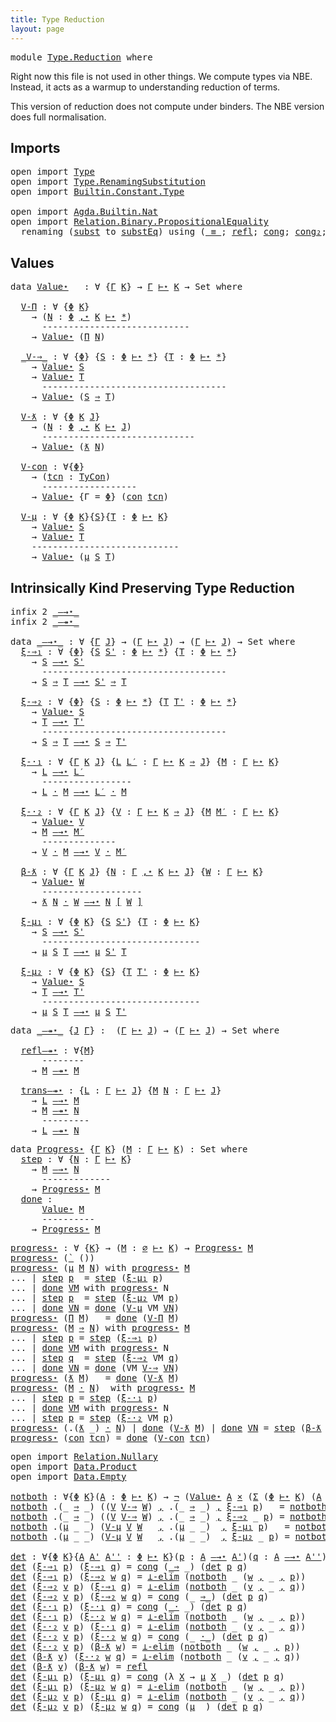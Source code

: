 ```yaml
---
title: Type Reduction
layout: page
---
```


<pre class="Agda"><a id="49" class="Keyword">module</a> <a id="56" href="Type.Reduction.html" class="Module">Type.Reduction</a> <a id="71" class="Keyword">where</a>
</pre>
Right now this file is not used in other things. We compute types via
NBE. Instead, it acts as a warmup to understanding reduction of terms.

This version of reduction does not compute under binders. The NBE
version does full normalisation.

## Imports

<pre class="Agda"><a id="340" class="Keyword">open</a> <a id="345" class="Keyword">import</a> <a id="352" href="Type.html" class="Module">Type</a>
<a id="357" class="Keyword">open</a> <a id="362" class="Keyword">import</a> <a id="369" href="Type.RenamingSubstitution.html" class="Module">Type.RenamingSubstitution</a>
<a id="395" class="Keyword">open</a> <a id="400" class="Keyword">import</a> <a id="407" href="Builtin.Constant.Type.html" class="Module">Builtin.Constant.Type</a>

<a id="430" class="Keyword">open</a> <a id="435" class="Keyword">import</a> <a id="442" href="Agda.Builtin.Nat.html" class="Module">Agda.Builtin.Nat</a>
<a id="459" class="Keyword">open</a> <a id="464" class="Keyword">import</a> <a id="471" href="Relation.Binary.PropositionalEquality.html" class="Module">Relation.Binary.PropositionalEquality</a>
  <a id="511" class="Keyword">renaming</a> <a id="520" class="Symbol">(</a><a id="521" href="Relation.Binary.PropositionalEquality.Core.html#1076" class="Function">subst</a> <a id="527" class="Symbol">to</a> <a id="PropositionalEquality.Core.subst"></a><a id="530" href="Type.Reduction.html#530" class="Function">substEq</a><a id="537" class="Symbol">)</a> <a id="539" class="Keyword">using</a> <a id="545" class="Symbol">(</a><a id="546" href="Agda.Builtin.Equality.html#151" class="Datatype Operator">_≡_</a><a id="549" class="Symbol">;</a> <a id="551" href="Agda.Builtin.Equality.html#208" class="InductiveConstructor">refl</a><a id="555" class="Symbol">;</a> <a id="557" href="Relation.Binary.PropositionalEquality.Core.html#1131" class="Function">cong</a><a id="561" class="Symbol">;</a> <a id="563" href="Relation.Binary.PropositionalEquality.html#1524" class="Function">cong₂</a><a id="568" class="Symbol">;</a> <a id="570" href="Relation.Binary.PropositionalEquality.Core.html#1025" class="Function">trans</a><a id="575" class="Symbol">;</a> <a id="577" href="Relation.Binary.PropositionalEquality.Core.html#980" class="Function">sym</a><a id="580" class="Symbol">)</a>
</pre>
## Values

<pre class="Agda"><a id="602" class="Keyword">data</a> <a id="Value⋆"></a><a id="607" href="Type.Reduction.html#607" class="Datatype">Value⋆</a>   <a id="616" class="Symbol">:</a> <a id="618" class="Symbol">∀</a> <a id="620" class="Symbol">{</a><a id="621" href="Type.Reduction.html#621" class="Bound">Γ</a> <a id="623" href="Type.Reduction.html#623" class="Bound">K</a><a id="624" class="Symbol">}</a> <a id="626" class="Symbol">→</a> <a id="628" href="Type.Reduction.html#621" class="Bound">Γ</a> <a id="630" href="Type.html#2004" class="Datatype Operator">⊢⋆</a> <a id="633" href="Type.Reduction.html#623" class="Bound">K</a> <a id="635" class="Symbol">→</a> <a id="637" class="PrimitiveType">Set</a> <a id="641" class="Keyword">where</a>

  <a id="Value⋆.V-Π"></a><a id="650" href="Type.Reduction.html#650" class="InductiveConstructor">V-Π</a> <a id="654" class="Symbol">:</a> <a id="656" class="Symbol">∀</a> <a id="658" class="Symbol">{</a><a id="659" href="Type.Reduction.html#659" class="Bound">Φ</a> <a id="661" href="Type.Reduction.html#661" class="Bound">K</a><a id="662" class="Symbol">}</a>
    <a id="668" class="Symbol">→</a> <a id="670" class="Symbol">(</a><a id="671" href="Type.Reduction.html#671" class="Bound">N</a> <a id="673" class="Symbol">:</a> <a id="675" href="Type.Reduction.html#659" class="Bound">Φ</a> <a id="677" href="Type.html#981" class="InductiveConstructor Operator">,⋆</a> <a id="680" href="Type.Reduction.html#661" class="Bound">K</a> <a id="682" href="Type.html#2004" class="Datatype Operator">⊢⋆</a> <a id="685" href="Type.html#591" class="InductiveConstructor">*</a><a id="686" class="Symbol">)</a>
      <a id="694" class="Comment">----------------------------</a>
    <a id="727" class="Symbol">→</a> <a id="729" href="Type.Reduction.html#607" class="Datatype">Value⋆</a> <a id="736" class="Symbol">(</a><a id="737" href="Type.html#2080" class="InductiveConstructor">Π</a> <a id="739" href="Type.Reduction.html#671" class="Bound">N</a><a id="740" class="Symbol">)</a>

  <a id="Value⋆._V-⇒_"></a><a id="745" href="Type.Reduction.html#745" class="InductiveConstructor Operator">_V-⇒_</a> <a id="751" class="Symbol">:</a> <a id="753" class="Symbol">∀</a> <a id="755" class="Symbol">{</a><a id="756" href="Type.Reduction.html#756" class="Bound">Φ</a><a id="757" class="Symbol">}</a> <a id="759" class="Symbol">{</a><a id="760" href="Type.Reduction.html#760" class="Bound">S</a> <a id="762" class="Symbol">:</a> <a id="764" href="Type.Reduction.html#756" class="Bound">Φ</a> <a id="766" href="Type.html#2004" class="Datatype Operator">⊢⋆</a> <a id="769" href="Type.html#591" class="InductiveConstructor">*</a><a id="770" class="Symbol">}</a> <a id="772" class="Symbol">{</a><a id="773" href="Type.Reduction.html#773" class="Bound">T</a> <a id="775" class="Symbol">:</a> <a id="777" href="Type.Reduction.html#756" class="Bound">Φ</a> <a id="779" href="Type.html#2004" class="Datatype Operator">⊢⋆</a> <a id="782" href="Type.html#591" class="InductiveConstructor">*</a><a id="783" class="Symbol">}</a>
    <a id="789" class="Symbol">→</a> <a id="791" href="Type.Reduction.html#607" class="Datatype">Value⋆</a> <a id="798" href="Type.Reduction.html#760" class="Bound">S</a>
    <a id="804" class="Symbol">→</a> <a id="806" href="Type.Reduction.html#607" class="Datatype">Value⋆</a> <a id="813" href="Type.Reduction.html#773" class="Bound">T</a>
      <a id="821" class="Comment">-----------------------------------</a>
    <a id="861" class="Symbol">→</a> <a id="863" href="Type.Reduction.html#607" class="Datatype">Value⋆</a> <a id="870" class="Symbol">(</a><a id="871" href="Type.Reduction.html#760" class="Bound">S</a> <a id="873" href="Type.html#2130" class="InductiveConstructor Operator">⇒</a> <a id="875" href="Type.Reduction.html#773" class="Bound">T</a><a id="876" class="Symbol">)</a>

  <a id="Value⋆.V-ƛ"></a><a id="881" href="Type.Reduction.html#881" class="InductiveConstructor">V-ƛ</a> <a id="885" class="Symbol">:</a> <a id="887" class="Symbol">∀</a> <a id="889" class="Symbol">{</a><a id="890" href="Type.Reduction.html#890" class="Bound">Φ</a> <a id="892" href="Type.Reduction.html#892" class="Bound">K</a> <a id="894" href="Type.Reduction.html#894" class="Bound">J</a><a id="895" class="Symbol">}</a>
    <a id="901" class="Symbol">→</a> <a id="903" class="Symbol">(</a><a id="904" href="Type.Reduction.html#904" class="Bound">N</a> <a id="906" class="Symbol">:</a> <a id="908" href="Type.Reduction.html#890" class="Bound">Φ</a> <a id="910" href="Type.html#981" class="InductiveConstructor Operator">,⋆</a> <a id="913" href="Type.Reduction.html#892" class="Bound">K</a> <a id="915" href="Type.html#2004" class="Datatype Operator">⊢⋆</a> <a id="918" href="Type.Reduction.html#894" class="Bound">J</a><a id="919" class="Symbol">)</a>
      <a id="927" class="Comment">-----------------------------</a>
    <a id="961" class="Symbol">→</a> <a id="963" href="Type.Reduction.html#607" class="Datatype">Value⋆</a> <a id="970" class="Symbol">(</a><a id="971" href="Type.html#2191" class="InductiveConstructor">ƛ</a> <a id="973" href="Type.Reduction.html#904" class="Bound">N</a><a id="974" class="Symbol">)</a>

  <a id="Value⋆.V-con"></a><a id="979" href="Type.Reduction.html#979" class="InductiveConstructor">V-con</a> <a id="985" class="Symbol">:</a> <a id="987" class="Symbol">∀{</a><a id="989" href="Type.Reduction.html#989" class="Bound">Φ</a><a id="990" class="Symbol">}</a>
    <a id="996" class="Symbol">→</a> <a id="998" class="Symbol">(</a><a id="999" href="Type.Reduction.html#999" class="Bound">tcn</a> <a id="1003" class="Symbol">:</a> <a id="1005" href="Builtin.Constant.Type.html#2898" class="Datatype">TyCon</a><a id="1010" class="Symbol">)</a>
      <a id="1018" class="Comment">------------------</a>
    <a id="1041" class="Symbol">→</a> <a id="1043" href="Type.Reduction.html#607" class="Datatype">Value⋆</a> <a id="1050" class="Symbol">{</a><a id="1051" class="Argument">Γ</a> <a id="1053" class="Symbol">=</a> <a id="1055" href="Type.Reduction.html#989" class="Bound">Φ</a><a id="1056" class="Symbol">}</a> <a id="1058" class="Symbol">(</a><a id="1059" href="Type.html#2393" class="InductiveConstructor">con</a> <a id="1063" href="Type.Reduction.html#999" class="Bound">tcn</a><a id="1066" class="Symbol">)</a>

  <a id="Value⋆.V-μ"></a><a id="1071" href="Type.Reduction.html#1071" class="InductiveConstructor">V-μ</a> <a id="1075" class="Symbol">:</a> <a id="1077" class="Symbol">∀</a> <a id="1079" class="Symbol">{</a><a id="1080" href="Type.Reduction.html#1080" class="Bound">Φ</a> <a id="1082" href="Type.Reduction.html#1082" class="Bound">K</a><a id="1083" class="Symbol">}{</a><a id="1085" href="Type.Reduction.html#1085" class="Bound">S</a><a id="1086" class="Symbol">}{</a><a id="1088" href="Type.Reduction.html#1088" class="Bound">T</a> <a id="1090" class="Symbol">:</a> <a id="1092" href="Type.Reduction.html#1080" class="Bound">Φ</a> <a id="1094" href="Type.html#2004" class="Datatype Operator">⊢⋆</a> <a id="1097" href="Type.Reduction.html#1082" class="Bound">K</a><a id="1098" class="Symbol">}</a>
    <a id="1104" class="Symbol">→</a> <a id="1106" href="Type.Reduction.html#607" class="Datatype">Value⋆</a> <a id="1113" href="Type.Reduction.html#1085" class="Bound">S</a>
    <a id="1119" class="Symbol">→</a> <a id="1121" href="Type.Reduction.html#607" class="Datatype">Value⋆</a> <a id="1128" href="Type.Reduction.html#1088" class="Bound">T</a>
    <a id="1134" class="Comment">----------------------------</a>
    <a id="1167" class="Symbol">→</a> <a id="1169" href="Type.Reduction.html#607" class="Datatype">Value⋆</a> <a id="1176" class="Symbol">(</a><a id="1177" href="Type.html#2311" class="InductiveConstructor">μ</a> <a id="1179" href="Type.Reduction.html#1085" class="Bound">S</a> <a id="1181" href="Type.Reduction.html#1088" class="Bound">T</a><a id="1182" class="Symbol">)</a>
</pre>
## Intrinsically Kind Preserving Type Reduction

<pre class="Agda"><a id="1242" class="Keyword">infix</a> <a id="1248" class="Number">2</a> <a id="1250" href="Type.Reduction.html#1276" class="Datatype Operator">_—→⋆_</a>
<a id="1256" class="Keyword">infix</a> <a id="1262" class="Number">2</a> <a id="1264" href="Type.Reduction.html#2204" class="Datatype Operator">_—↠⋆_</a>

<a id="1271" class="Keyword">data</a> <a id="_—→⋆_"></a><a id="1276" href="Type.Reduction.html#1276" class="Datatype Operator">_—→⋆_</a> <a id="1282" class="Symbol">:</a> <a id="1284" class="Symbol">∀</a> <a id="1286" class="Symbol">{</a><a id="1287" href="Type.Reduction.html#1287" class="Bound">Γ</a> <a id="1289" href="Type.Reduction.html#1289" class="Bound">J</a><a id="1290" class="Symbol">}</a> <a id="1292" class="Symbol">→</a> <a id="1294" class="Symbol">(</a><a id="1295" href="Type.Reduction.html#1287" class="Bound">Γ</a> <a id="1297" href="Type.html#2004" class="Datatype Operator">⊢⋆</a> <a id="1300" href="Type.Reduction.html#1289" class="Bound">J</a><a id="1301" class="Symbol">)</a> <a id="1303" class="Symbol">→</a> <a id="1305" class="Symbol">(</a><a id="1306" href="Type.Reduction.html#1287" class="Bound">Γ</a> <a id="1308" href="Type.html#2004" class="Datatype Operator">⊢⋆</a> <a id="1311" href="Type.Reduction.html#1289" class="Bound">J</a><a id="1312" class="Symbol">)</a> <a id="1314" class="Symbol">→</a> <a id="1316" class="PrimitiveType">Set</a> <a id="1320" class="Keyword">where</a>
  <a id="_—→⋆_.ξ-⇒₁"></a><a id="1328" href="Type.Reduction.html#1328" class="InductiveConstructor">ξ-⇒₁</a> <a id="1333" class="Symbol">:</a> <a id="1335" class="Symbol">∀</a> <a id="1337" class="Symbol">{</a><a id="1338" href="Type.Reduction.html#1338" class="Bound">Φ</a><a id="1339" class="Symbol">}</a> <a id="1341" class="Symbol">{</a><a id="1342" href="Type.Reduction.html#1342" class="Bound">S</a> <a id="1344" href="Type.Reduction.html#1344" class="Bound">S&#39;</a> <a id="1347" class="Symbol">:</a> <a id="1349" href="Type.Reduction.html#1338" class="Bound">Φ</a> <a id="1351" href="Type.html#2004" class="Datatype Operator">⊢⋆</a> <a id="1354" href="Type.html#591" class="InductiveConstructor">*</a><a id="1355" class="Symbol">}</a> <a id="1357" class="Symbol">{</a><a id="1358" href="Type.Reduction.html#1358" class="Bound">T</a> <a id="1360" class="Symbol">:</a> <a id="1362" href="Type.Reduction.html#1338" class="Bound">Φ</a> <a id="1364" href="Type.html#2004" class="Datatype Operator">⊢⋆</a> <a id="1367" href="Type.html#591" class="InductiveConstructor">*</a><a id="1368" class="Symbol">}</a>
    <a id="1374" class="Symbol">→</a> <a id="1376" href="Type.Reduction.html#1342" class="Bound">S</a> <a id="1378" href="Type.Reduction.html#1276" class="Datatype Operator">—→⋆</a> <a id="1382" href="Type.Reduction.html#1344" class="Bound">S&#39;</a>
      <a id="1391" class="Comment">-----------------------------------</a>
    <a id="1431" class="Symbol">→</a> <a id="1433" href="Type.Reduction.html#1342" class="Bound">S</a> <a id="1435" href="Type.html#2130" class="InductiveConstructor Operator">⇒</a> <a id="1437" href="Type.Reduction.html#1358" class="Bound">T</a> <a id="1439" href="Type.Reduction.html#1276" class="Datatype Operator">—→⋆</a> <a id="1443" href="Type.Reduction.html#1344" class="Bound">S&#39;</a> <a id="1446" href="Type.html#2130" class="InductiveConstructor Operator">⇒</a> <a id="1448" href="Type.Reduction.html#1358" class="Bound">T</a>

  <a id="_—→⋆_.ξ-⇒₂"></a><a id="1453" href="Type.Reduction.html#1453" class="InductiveConstructor">ξ-⇒₂</a> <a id="1458" class="Symbol">:</a> <a id="1460" class="Symbol">∀</a> <a id="1462" class="Symbol">{</a><a id="1463" href="Type.Reduction.html#1463" class="Bound">Φ</a><a id="1464" class="Symbol">}</a> <a id="1466" class="Symbol">{</a><a id="1467" href="Type.Reduction.html#1467" class="Bound">S</a> <a id="1469" class="Symbol">:</a> <a id="1471" href="Type.Reduction.html#1463" class="Bound">Φ</a> <a id="1473" href="Type.html#2004" class="Datatype Operator">⊢⋆</a> <a id="1476" href="Type.html#591" class="InductiveConstructor">*</a><a id="1477" class="Symbol">}</a> <a id="1479" class="Symbol">{</a><a id="1480" href="Type.Reduction.html#1480" class="Bound">T</a> <a id="1482" href="Type.Reduction.html#1482" class="Bound">T&#39;</a> <a id="1485" class="Symbol">:</a> <a id="1487" href="Type.Reduction.html#1463" class="Bound">Φ</a> <a id="1489" href="Type.html#2004" class="Datatype Operator">⊢⋆</a> <a id="1492" href="Type.html#591" class="InductiveConstructor">*</a><a id="1493" class="Symbol">}</a>
    <a id="1499" class="Symbol">→</a> <a id="1501" href="Type.Reduction.html#607" class="Datatype">Value⋆</a> <a id="1508" href="Type.Reduction.html#1467" class="Bound">S</a>
    <a id="1514" class="Symbol">→</a> <a id="1516" href="Type.Reduction.html#1480" class="Bound">T</a> <a id="1518" href="Type.Reduction.html#1276" class="Datatype Operator">—→⋆</a> <a id="1522" href="Type.Reduction.html#1482" class="Bound">T&#39;</a>
      <a id="1531" class="Comment">-----------------------------------</a>
    <a id="1571" class="Symbol">→</a> <a id="1573" href="Type.Reduction.html#1467" class="Bound">S</a> <a id="1575" href="Type.html#2130" class="InductiveConstructor Operator">⇒</a> <a id="1577" href="Type.Reduction.html#1480" class="Bound">T</a> <a id="1579" href="Type.Reduction.html#1276" class="Datatype Operator">—→⋆</a> <a id="1583" href="Type.Reduction.html#1467" class="Bound">S</a> <a id="1585" href="Type.html#2130" class="InductiveConstructor Operator">⇒</a> <a id="1587" href="Type.Reduction.html#1482" class="Bound">T&#39;</a>

  <a id="_—→⋆_.ξ-·₁"></a><a id="1593" href="Type.Reduction.html#1593" class="InductiveConstructor">ξ-·₁</a> <a id="1598" class="Symbol">:</a> <a id="1600" class="Symbol">∀</a> <a id="1602" class="Symbol">{</a><a id="1603" href="Type.Reduction.html#1603" class="Bound">Γ</a> <a id="1605" href="Type.Reduction.html#1605" class="Bound">K</a> <a id="1607" href="Type.Reduction.html#1607" class="Bound">J</a><a id="1608" class="Symbol">}</a> <a id="1610" class="Symbol">{</a><a id="1611" href="Type.Reduction.html#1611" class="Bound">L</a> <a id="1613" href="Type.Reduction.html#1613" class="Bound">L′</a> <a id="1616" class="Symbol">:</a> <a id="1618" href="Type.Reduction.html#1603" class="Bound">Γ</a> <a id="1620" href="Type.html#2004" class="Datatype Operator">⊢⋆</a> <a id="1623" href="Type.Reduction.html#1605" class="Bound">K</a> <a id="1625" href="Type.html#626" class="InductiveConstructor Operator">⇒</a> <a id="1627" href="Type.Reduction.html#1607" class="Bound">J</a><a id="1628" class="Symbol">}</a> <a id="1630" class="Symbol">{</a><a id="1631" href="Type.Reduction.html#1631" class="Bound">M</a> <a id="1633" class="Symbol">:</a> <a id="1635" href="Type.Reduction.html#1603" class="Bound">Γ</a> <a id="1637" href="Type.html#2004" class="Datatype Operator">⊢⋆</a> <a id="1640" href="Type.Reduction.html#1605" class="Bound">K</a><a id="1641" class="Symbol">}</a>
    <a id="1647" class="Symbol">→</a> <a id="1649" href="Type.Reduction.html#1611" class="Bound">L</a> <a id="1651" href="Type.Reduction.html#1276" class="Datatype Operator">—→⋆</a> <a id="1655" href="Type.Reduction.html#1613" class="Bound">L′</a>
      <a id="1664" class="Comment">-----------------</a>
    <a id="1686" class="Symbol">→</a> <a id="1688" href="Type.Reduction.html#1611" class="Bound">L</a> <a id="1690" href="Type.html#2246" class="InductiveConstructor Operator">·</a> <a id="1692" href="Type.Reduction.html#1631" class="Bound">M</a> <a id="1694" href="Type.Reduction.html#1276" class="Datatype Operator">—→⋆</a> <a id="1698" href="Type.Reduction.html#1613" class="Bound">L′</a> <a id="1701" href="Type.html#2246" class="InductiveConstructor Operator">·</a> <a id="1703" href="Type.Reduction.html#1631" class="Bound">M</a>

  <a id="_—→⋆_.ξ-·₂"></a><a id="1708" href="Type.Reduction.html#1708" class="InductiveConstructor">ξ-·₂</a> <a id="1713" class="Symbol">:</a> <a id="1715" class="Symbol">∀</a> <a id="1717" class="Symbol">{</a><a id="1718" href="Type.Reduction.html#1718" class="Bound">Γ</a> <a id="1720" href="Type.Reduction.html#1720" class="Bound">K</a> <a id="1722" href="Type.Reduction.html#1722" class="Bound">J</a><a id="1723" class="Symbol">}</a> <a id="1725" class="Symbol">{</a><a id="1726" href="Type.Reduction.html#1726" class="Bound">V</a> <a id="1728" class="Symbol">:</a> <a id="1730" href="Type.Reduction.html#1718" class="Bound">Γ</a> <a id="1732" href="Type.html#2004" class="Datatype Operator">⊢⋆</a> <a id="1735" href="Type.Reduction.html#1720" class="Bound">K</a> <a id="1737" href="Type.html#626" class="InductiveConstructor Operator">⇒</a> <a id="1739" href="Type.Reduction.html#1722" class="Bound">J</a><a id="1740" class="Symbol">}</a> <a id="1742" class="Symbol">{</a><a id="1743" href="Type.Reduction.html#1743" class="Bound">M</a> <a id="1745" href="Type.Reduction.html#1745" class="Bound">M′</a> <a id="1748" class="Symbol">:</a> <a id="1750" href="Type.Reduction.html#1718" class="Bound">Γ</a> <a id="1752" href="Type.html#2004" class="Datatype Operator">⊢⋆</a> <a id="1755" href="Type.Reduction.html#1720" class="Bound">K</a><a id="1756" class="Symbol">}</a>
    <a id="1762" class="Symbol">→</a> <a id="1764" href="Type.Reduction.html#607" class="Datatype">Value⋆</a> <a id="1771" href="Type.Reduction.html#1726" class="Bound">V</a>
    <a id="1777" class="Symbol">→</a> <a id="1779" href="Type.Reduction.html#1743" class="Bound">M</a> <a id="1781" href="Type.Reduction.html#1276" class="Datatype Operator">—→⋆</a> <a id="1785" href="Type.Reduction.html#1745" class="Bound">M′</a>
      <a id="1794" class="Comment">--------------</a>
    <a id="1813" class="Symbol">→</a> <a id="1815" href="Type.Reduction.html#1726" class="Bound">V</a> <a id="1817" href="Type.html#2246" class="InductiveConstructor Operator">·</a> <a id="1819" href="Type.Reduction.html#1743" class="Bound">M</a> <a id="1821" href="Type.Reduction.html#1276" class="Datatype Operator">—→⋆</a> <a id="1825" href="Type.Reduction.html#1726" class="Bound">V</a> <a id="1827" href="Type.html#2246" class="InductiveConstructor Operator">·</a> <a id="1829" href="Type.Reduction.html#1745" class="Bound">M′</a>

  <a id="_—→⋆_.β-ƛ"></a><a id="1835" href="Type.Reduction.html#1835" class="InductiveConstructor">β-ƛ</a> <a id="1839" class="Symbol">:</a> <a id="1841" class="Symbol">∀</a> <a id="1843" class="Symbol">{</a><a id="1844" href="Type.Reduction.html#1844" class="Bound">Γ</a> <a id="1846" href="Type.Reduction.html#1846" class="Bound">K</a> <a id="1848" href="Type.Reduction.html#1848" class="Bound">J</a><a id="1849" class="Symbol">}</a> <a id="1851" class="Symbol">{</a><a id="1852" href="Type.Reduction.html#1852" class="Bound">N</a> <a id="1854" class="Symbol">:</a> <a id="1856" href="Type.Reduction.html#1844" class="Bound">Γ</a> <a id="1858" href="Type.html#981" class="InductiveConstructor Operator">,⋆</a> <a id="1861" href="Type.Reduction.html#1846" class="Bound">K</a> <a id="1863" href="Type.html#2004" class="Datatype Operator">⊢⋆</a> <a id="1866" href="Type.Reduction.html#1848" class="Bound">J</a><a id="1867" class="Symbol">}</a> <a id="1869" class="Symbol">{</a><a id="1870" href="Type.Reduction.html#1870" class="Bound">W</a> <a id="1872" class="Symbol">:</a> <a id="1874" href="Type.Reduction.html#1844" class="Bound">Γ</a> <a id="1876" href="Type.html#2004" class="Datatype Operator">⊢⋆</a> <a id="1879" href="Type.Reduction.html#1846" class="Bound">K</a><a id="1880" class="Symbol">}</a>
    <a id="1886" class="Symbol">→</a> <a id="1888" href="Type.Reduction.html#607" class="Datatype">Value⋆</a> <a id="1895" href="Type.Reduction.html#1870" class="Bound">W</a>
      <a id="1903" class="Comment">-------------------</a>
    <a id="1927" class="Symbol">→</a> <a id="1929" href="Type.html#2191" class="InductiveConstructor">ƛ</a> <a id="1931" href="Type.Reduction.html#1852" class="Bound">N</a> <a id="1933" href="Type.html#2246" class="InductiveConstructor Operator">·</a> <a id="1935" href="Type.Reduction.html#1870" class="Bound">W</a> <a id="1937" href="Type.Reduction.html#1276" class="Datatype Operator">—→⋆</a> <a id="1941" href="Type.Reduction.html#1852" class="Bound">N</a> <a id="1943" href="Type.RenamingSubstitution.html#4915" class="Function Operator">[</a> <a id="1945" href="Type.Reduction.html#1870" class="Bound">W</a> <a id="1947" href="Type.RenamingSubstitution.html#4915" class="Function Operator">]</a>

  <a id="_—→⋆_.ξ-μ₁"></a><a id="1952" href="Type.Reduction.html#1952" class="InductiveConstructor">ξ-μ₁</a> <a id="1957" class="Symbol">:</a> <a id="1959" class="Symbol">∀</a> <a id="1961" class="Symbol">{</a><a id="1962" href="Type.Reduction.html#1962" class="Bound">Φ</a> <a id="1964" href="Type.Reduction.html#1964" class="Bound">K</a><a id="1965" class="Symbol">}</a> <a id="1967" class="Symbol">{</a><a id="1968" href="Type.Reduction.html#1968" class="Bound">S</a> <a id="1970" href="Type.Reduction.html#1970" class="Bound">S&#39;</a><a id="1972" class="Symbol">}</a> <a id="1974" class="Symbol">{</a><a id="1975" href="Type.Reduction.html#1975" class="Bound">T</a> <a id="1977" class="Symbol">:</a> <a id="1979" href="Type.Reduction.html#1962" class="Bound">Φ</a> <a id="1981" href="Type.html#2004" class="Datatype Operator">⊢⋆</a> <a id="1984" href="Type.Reduction.html#1964" class="Bound">K</a><a id="1985" class="Symbol">}</a>
    <a id="1991" class="Symbol">→</a> <a id="1993" href="Type.Reduction.html#1968" class="Bound">S</a> <a id="1995" href="Type.Reduction.html#1276" class="Datatype Operator">—→⋆</a> <a id="1999" href="Type.Reduction.html#1970" class="Bound">S&#39;</a>
      <a id="2008" class="Comment">------------------------------</a>
    <a id="2043" class="Symbol">→</a> <a id="2045" href="Type.html#2311" class="InductiveConstructor">μ</a> <a id="2047" href="Type.Reduction.html#1968" class="Bound">S</a> <a id="2049" href="Type.Reduction.html#1975" class="Bound">T</a> <a id="2051" href="Type.Reduction.html#1276" class="Datatype Operator">—→⋆</a> <a id="2055" href="Type.html#2311" class="InductiveConstructor">μ</a> <a id="2057" href="Type.Reduction.html#1970" class="Bound">S&#39;</a> <a id="2060" href="Type.Reduction.html#1975" class="Bound">T</a>

  <a id="_—→⋆_.ξ-μ₂"></a><a id="2065" href="Type.Reduction.html#2065" class="InductiveConstructor">ξ-μ₂</a> <a id="2070" class="Symbol">:</a> <a id="2072" class="Symbol">∀</a> <a id="2074" class="Symbol">{</a><a id="2075" href="Type.Reduction.html#2075" class="Bound">Φ</a> <a id="2077" href="Type.Reduction.html#2077" class="Bound">K</a><a id="2078" class="Symbol">}</a> <a id="2080" class="Symbol">{</a><a id="2081" href="Type.Reduction.html#2081" class="Bound">S</a><a id="2082" class="Symbol">}</a> <a id="2084" class="Symbol">{</a><a id="2085" href="Type.Reduction.html#2085" class="Bound">T</a> <a id="2087" href="Type.Reduction.html#2087" class="Bound">T&#39;</a> <a id="2090" class="Symbol">:</a> <a id="2092" href="Type.Reduction.html#2075" class="Bound">Φ</a> <a id="2094" href="Type.html#2004" class="Datatype Operator">⊢⋆</a> <a id="2097" href="Type.Reduction.html#2077" class="Bound">K</a><a id="2098" class="Symbol">}</a>
    <a id="2104" class="Symbol">→</a> <a id="2106" href="Type.Reduction.html#607" class="Datatype">Value⋆</a> <a id="2113" href="Type.Reduction.html#2081" class="Bound">S</a>
    <a id="2119" class="Symbol">→</a> <a id="2121" href="Type.Reduction.html#2085" class="Bound">T</a> <a id="2123" href="Type.Reduction.html#1276" class="Datatype Operator">—→⋆</a> <a id="2127" href="Type.Reduction.html#2087" class="Bound">T&#39;</a>
      <a id="2136" class="Comment">------------------------------</a>
    <a id="2171" class="Symbol">→</a> <a id="2173" href="Type.html#2311" class="InductiveConstructor">μ</a> <a id="2175" href="Type.Reduction.html#2081" class="Bound">S</a> <a id="2177" href="Type.Reduction.html#2085" class="Bound">T</a> <a id="2179" href="Type.Reduction.html#1276" class="Datatype Operator">—→⋆</a> <a id="2183" href="Type.html#2311" class="InductiveConstructor">μ</a> <a id="2185" href="Type.Reduction.html#2081" class="Bound">S</a> <a id="2187" href="Type.Reduction.html#2087" class="Bound">T&#39;</a>
</pre>
<pre class="Agda"><a id="2199" class="Keyword">data</a> <a id="_—↠⋆_"></a><a id="2204" href="Type.Reduction.html#2204" class="Datatype Operator">_—↠⋆_</a> <a id="2210" class="Symbol">{</a><a id="2211" href="Type.Reduction.html#2211" class="Bound">J</a> <a id="2213" href="Type.Reduction.html#2213" class="Bound">Γ</a><a id="2214" class="Symbol">}</a> <a id="2216" class="Symbol">:</a>  <a id="2219" class="Symbol">(</a><a id="2220" href="Type.Reduction.html#2213" class="Bound">Γ</a> <a id="2222" href="Type.html#2004" class="Datatype Operator">⊢⋆</a> <a id="2225" href="Type.Reduction.html#2211" class="Bound">J</a><a id="2226" class="Symbol">)</a> <a id="2228" class="Symbol">→</a> <a id="2230" class="Symbol">(</a><a id="2231" href="Type.Reduction.html#2213" class="Bound">Γ</a> <a id="2233" href="Type.html#2004" class="Datatype Operator">⊢⋆</a> <a id="2236" href="Type.Reduction.html#2211" class="Bound">J</a><a id="2237" class="Symbol">)</a> <a id="2239" class="Symbol">→</a> <a id="2241" class="PrimitiveType">Set</a> <a id="2245" class="Keyword">where</a>

  <a id="_—↠⋆_.refl—↠⋆"></a><a id="2254" href="Type.Reduction.html#2254" class="InductiveConstructor">refl—↠⋆</a> <a id="2262" class="Symbol">:</a> <a id="2264" class="Symbol">∀{</a><a id="2266" href="Type.Reduction.html#2266" class="Bound">M</a><a id="2267" class="Symbol">}</a>
      <a id="2275" class="Comment">--------</a>
    <a id="2288" class="Symbol">→</a> <a id="2290" href="Type.Reduction.html#2266" class="Bound">M</a> <a id="2292" href="Type.Reduction.html#2204" class="Datatype Operator">—↠⋆</a> <a id="2296" href="Type.Reduction.html#2266" class="Bound">M</a>

  <a id="_—↠⋆_.trans—↠⋆"></a><a id="2301" href="Type.Reduction.html#2301" class="InductiveConstructor">trans—↠⋆</a> <a id="2310" class="Symbol">:</a> <a id="2312" class="Symbol">{</a><a id="2313" href="Type.Reduction.html#2313" class="Bound">L</a> <a id="2315" class="Symbol">:</a> <a id="2317" href="Type.Reduction.html#2213" class="Bound">Γ</a> <a id="2319" href="Type.html#2004" class="Datatype Operator">⊢⋆</a> <a id="2322" href="Type.Reduction.html#2211" class="Bound">J</a><a id="2323" class="Symbol">}</a> <a id="2325" class="Symbol">{</a><a id="2326" href="Type.Reduction.html#2326" class="Bound">M</a> <a id="2328" href="Type.Reduction.html#2328" class="Bound">N</a> <a id="2330" class="Symbol">:</a> <a id="2332" href="Type.Reduction.html#2213" class="Bound">Γ</a> <a id="2334" href="Type.html#2004" class="Datatype Operator">⊢⋆</a> <a id="2337" href="Type.Reduction.html#2211" class="Bound">J</a><a id="2338" class="Symbol">}</a>
    <a id="2344" class="Symbol">→</a> <a id="2346" href="Type.Reduction.html#2313" class="Bound">L</a> <a id="2348" href="Type.Reduction.html#1276" class="Datatype Operator">—→⋆</a> <a id="2352" href="Type.Reduction.html#2326" class="Bound">M</a>
    <a id="2358" class="Symbol">→</a> <a id="2360" href="Type.Reduction.html#2326" class="Bound">M</a> <a id="2362" href="Type.Reduction.html#2204" class="Datatype Operator">—↠⋆</a> <a id="2366" href="Type.Reduction.html#2328" class="Bound">N</a>
      <a id="2374" class="Comment">---------</a>
    <a id="2388" class="Symbol">→</a> <a id="2390" href="Type.Reduction.html#2313" class="Bound">L</a> <a id="2392" href="Type.Reduction.html#2204" class="Datatype Operator">—↠⋆</a> <a id="2396" href="Type.Reduction.html#2328" class="Bound">N</a>
</pre>
<pre class="Agda"><a id="2407" class="Keyword">data</a> <a id="Progress⋆"></a><a id="2412" href="Type.Reduction.html#2412" class="Datatype">Progress⋆</a> <a id="2422" class="Symbol">{</a><a id="2423" href="Type.Reduction.html#2423" class="Bound">Γ</a> <a id="2425" href="Type.Reduction.html#2425" class="Bound">K</a><a id="2426" class="Symbol">}</a> <a id="2428" class="Symbol">(</a><a id="2429" href="Type.Reduction.html#2429" class="Bound">M</a> <a id="2431" class="Symbol">:</a> <a id="2433" href="Type.Reduction.html#2423" class="Bound">Γ</a> <a id="2435" href="Type.html#2004" class="Datatype Operator">⊢⋆</a> <a id="2438" href="Type.Reduction.html#2425" class="Bound">K</a><a id="2439" class="Symbol">)</a> <a id="2441" class="Symbol">:</a> <a id="2443" class="PrimitiveType">Set</a> <a id="2447" class="Keyword">where</a>
  <a id="Progress⋆.step"></a><a id="2455" href="Type.Reduction.html#2455" class="InductiveConstructor">step</a> <a id="2460" class="Symbol">:</a> <a id="2462" class="Symbol">∀</a> <a id="2464" class="Symbol">{</a><a id="2465" href="Type.Reduction.html#2465" class="Bound">N</a> <a id="2467" class="Symbol">:</a> <a id="2469" href="Type.Reduction.html#2423" class="Bound">Γ</a> <a id="2471" href="Type.html#2004" class="Datatype Operator">⊢⋆</a> <a id="2474" href="Type.Reduction.html#2425" class="Bound">K</a><a id="2475" class="Symbol">}</a>
    <a id="2481" class="Symbol">→</a> <a id="2483" href="Type.Reduction.html#2429" class="Bound">M</a> <a id="2485" href="Type.Reduction.html#1276" class="Datatype Operator">—→⋆</a> <a id="2489" href="Type.Reduction.html#2465" class="Bound">N</a>
      <a id="2497" class="Comment">-------------</a>
    <a id="2515" class="Symbol">→</a> <a id="2517" href="Type.Reduction.html#2412" class="Datatype">Progress⋆</a> <a id="2527" href="Type.Reduction.html#2429" class="Bound">M</a>
  <a id="Progress⋆.done"></a><a id="2531" href="Type.Reduction.html#2531" class="InductiveConstructor">done</a> <a id="2536" class="Symbol">:</a>
      <a id="2544" href="Type.Reduction.html#607" class="Datatype">Value⋆</a> <a id="2551" href="Type.Reduction.html#2429" class="Bound">M</a>
      <a id="2559" class="Comment">----------</a>
    <a id="2574" class="Symbol">→</a> <a id="2576" href="Type.Reduction.html#2412" class="Datatype">Progress⋆</a> <a id="2586" href="Type.Reduction.html#2429" class="Bound">M</a>
</pre>
<pre class="Agda"><a id="progress⋆"></a><a id="2597" href="Type.Reduction.html#2597" class="Function">progress⋆</a> <a id="2607" class="Symbol">:</a> <a id="2609" class="Symbol">∀</a> <a id="2611" class="Symbol">{</a><a id="2612" href="Type.Reduction.html#2612" class="Bound">K</a><a id="2613" class="Symbol">}</a> <a id="2615" class="Symbol">→</a> <a id="2617" class="Symbol">(</a><a id="2618" href="Type.Reduction.html#2618" class="Bound">M</a> <a id="2620" class="Symbol">:</a> <a id="2622" href="Type.html#970" class="InductiveConstructor">∅</a> <a id="2624" href="Type.html#2004" class="Datatype Operator">⊢⋆</a> <a id="2627" href="Type.Reduction.html#2612" class="Bound">K</a><a id="2628" class="Symbol">)</a> <a id="2630" class="Symbol">→</a> <a id="2632" href="Type.Reduction.html#2412" class="Datatype">Progress⋆</a> <a id="2642" href="Type.Reduction.html#2618" class="Bound">M</a>
<a id="2644" href="Type.Reduction.html#2597" class="Function">progress⋆</a> <a id="2654" class="Symbol">(</a><a id="2655" href="Type.html#2038" class="InductiveConstructor">`</a> <a id="2657" class="Symbol">())</a>
<a id="2661" href="Type.Reduction.html#2597" class="Function">progress⋆</a> <a id="2671" class="Symbol">(</a><a id="2672" href="Type.html#2311" class="InductiveConstructor">μ</a> <a id="2674" href="Type.Reduction.html#2674" class="Bound">M</a> <a id="2676" href="Type.Reduction.html#2676" class="Bound">N</a><a id="2677" class="Symbol">)</a> <a id="2679" class="Keyword">with</a> <a id="2684" href="Type.Reduction.html#2597" class="Function">progress⋆</a> <a id="2694" href="Type.Reduction.html#2674" class="Bound">M</a>
<a id="2696" class="Symbol">...</a> <a id="2700" class="Symbol">|</a> <a id="2702" href="Type.Reduction.html#2455" class="InductiveConstructor">step</a> <a id="2707" href="Type.Reduction.html#2707" class="Bound">p</a>  <a id="2710" class="Symbol">=</a> <a id="2712" href="Type.Reduction.html#2455" class="InductiveConstructor">step</a> <a id="2717" class="Symbol">(</a><a id="2718" href="Type.Reduction.html#1952" class="InductiveConstructor">ξ-μ₁</a> <a id="2723" href="Type.Reduction.html#2707" class="Bound">p</a><a id="2724" class="Symbol">)</a>
<a id="2726" class="Symbol">...</a> <a id="2730" class="Symbol">|</a> <a id="2732" href="Type.Reduction.html#2531" class="InductiveConstructor">done</a> <a id="2737" href="Type.Reduction.html#2737" class="Bound">VM</a> <a id="2740" class="Keyword">with</a> <a id="2745" href="Type.Reduction.html#2597" class="Function">progress⋆</a> <a id="2755" class="Bound">N</a>
<a id="2757" class="Symbol">...</a> <a id="2761" class="Symbol">|</a> <a id="2763" href="Type.Reduction.html#2455" class="InductiveConstructor">step</a> <a id="2768" href="Type.Reduction.html#2768" class="Bound">p</a>  <a id="2771" class="Symbol">=</a> <a id="2773" href="Type.Reduction.html#2455" class="InductiveConstructor">step</a> <a id="2778" class="Symbol">(</a><a id="2779" href="Type.Reduction.html#2065" class="InductiveConstructor">ξ-μ₂</a> <a id="2784" class="Bound">VM</a> <a id="2787" href="Type.Reduction.html#2768" class="Bound">p</a><a id="2788" class="Symbol">)</a>
<a id="2790" class="Symbol">...</a> <a id="2794" class="Symbol">|</a> <a id="2796" href="Type.Reduction.html#2531" class="InductiveConstructor">done</a> <a id="2801" href="Type.Reduction.html#2801" class="Bound">VN</a> <a id="2804" class="Symbol">=</a> <a id="2806" href="Type.Reduction.html#2531" class="InductiveConstructor">done</a> <a id="2811" class="Symbol">(</a><a id="2812" href="Type.Reduction.html#1071" class="InductiveConstructor">V-μ</a> <a id="2816" class="Bound">VM</a> <a id="2819" href="Type.Reduction.html#2801" class="Bound">VN</a><a id="2821" class="Symbol">)</a>
<a id="2823" href="Type.Reduction.html#2597" class="Function">progress⋆</a> <a id="2833" class="Symbol">(</a><a id="2834" href="Type.html#2080" class="InductiveConstructor">Π</a> <a id="2836" href="Type.Reduction.html#2836" class="Bound">M</a><a id="2837" class="Symbol">)</a>   <a id="2841" class="Symbol">=</a> <a id="2843" href="Type.Reduction.html#2531" class="InductiveConstructor">done</a> <a id="2848" class="Symbol">(</a><a id="2849" href="Type.Reduction.html#650" class="InductiveConstructor">V-Π</a> <a id="2853" href="Type.Reduction.html#2836" class="Bound">M</a><a id="2854" class="Symbol">)</a>
<a id="2856" href="Type.Reduction.html#2597" class="Function">progress⋆</a> <a id="2866" class="Symbol">(</a><a id="2867" href="Type.Reduction.html#2867" class="Bound">M</a> <a id="2869" href="Type.html#2130" class="InductiveConstructor Operator">⇒</a> <a id="2871" href="Type.Reduction.html#2871" class="Bound">N</a><a id="2872" class="Symbol">)</a> <a id="2874" class="Keyword">with</a> <a id="2879" href="Type.Reduction.html#2597" class="Function">progress⋆</a> <a id="2889" href="Type.Reduction.html#2867" class="Bound">M</a>
<a id="2891" class="Symbol">...</a> <a id="2895" class="Symbol">|</a> <a id="2897" href="Type.Reduction.html#2455" class="InductiveConstructor">step</a> <a id="2902" href="Type.Reduction.html#2902" class="Bound">p</a> <a id="2904" class="Symbol">=</a> <a id="2906" href="Type.Reduction.html#2455" class="InductiveConstructor">step</a> <a id="2911" class="Symbol">(</a><a id="2912" href="Type.Reduction.html#1328" class="InductiveConstructor">ξ-⇒₁</a> <a id="2917" href="Type.Reduction.html#2902" class="Bound">p</a><a id="2918" class="Symbol">)</a>
<a id="2920" class="Symbol">...</a> <a id="2924" class="Symbol">|</a> <a id="2926" href="Type.Reduction.html#2531" class="InductiveConstructor">done</a> <a id="2931" href="Type.Reduction.html#2931" class="Bound">VM</a> <a id="2934" class="Keyword">with</a> <a id="2939" href="Type.Reduction.html#2597" class="Function">progress⋆</a> <a id="2949" class="Bound">N</a>
<a id="2951" class="Symbol">...</a> <a id="2955" class="Symbol">|</a> <a id="2957" href="Type.Reduction.html#2455" class="InductiveConstructor">step</a> <a id="2962" href="Type.Reduction.html#2962" class="Bound">q</a>  <a id="2965" class="Symbol">=</a> <a id="2967" href="Type.Reduction.html#2455" class="InductiveConstructor">step</a> <a id="2972" class="Symbol">(</a><a id="2973" href="Type.Reduction.html#1453" class="InductiveConstructor">ξ-⇒₂</a> <a id="2978" class="Bound">VM</a> <a id="2981" href="Type.Reduction.html#2962" class="Bound">q</a><a id="2982" class="Symbol">)</a>
<a id="2984" class="Symbol">...</a> <a id="2988" class="Symbol">|</a> <a id="2990" href="Type.Reduction.html#2531" class="InductiveConstructor">done</a> <a id="2995" href="Type.Reduction.html#2995" class="Bound">VN</a> <a id="2998" class="Symbol">=</a> <a id="3000" href="Type.Reduction.html#2531" class="InductiveConstructor">done</a> <a id="3005" class="Symbol">(</a><a id="3006" class="Bound">VM</a> <a id="3009" href="Type.Reduction.html#745" class="InductiveConstructor Operator">V-⇒</a> <a id="3013" href="Type.Reduction.html#2995" class="Bound">VN</a><a id="3015" class="Symbol">)</a>
<a id="3017" href="Type.Reduction.html#2597" class="Function">progress⋆</a> <a id="3027" class="Symbol">(</a><a id="3028" href="Type.html#2191" class="InductiveConstructor">ƛ</a> <a id="3030" href="Type.Reduction.html#3030" class="Bound">M</a><a id="3031" class="Symbol">)</a>   <a id="3035" class="Symbol">=</a> <a id="3037" href="Type.Reduction.html#2531" class="InductiveConstructor">done</a> <a id="3042" class="Symbol">(</a><a id="3043" href="Type.Reduction.html#881" class="InductiveConstructor">V-ƛ</a> <a id="3047" href="Type.Reduction.html#3030" class="Bound">M</a><a id="3048" class="Symbol">)</a>
<a id="3050" href="Type.Reduction.html#2597" class="Function">progress⋆</a> <a id="3060" class="Symbol">(</a><a id="3061" href="Type.Reduction.html#3061" class="Bound">M</a> <a id="3063" href="Type.html#2246" class="InductiveConstructor Operator">·</a> <a id="3065" href="Type.Reduction.html#3065" class="Bound">N</a><a id="3066" class="Symbol">)</a>  <a id="3069" class="Keyword">with</a> <a id="3074" href="Type.Reduction.html#2597" class="Function">progress⋆</a> <a id="3084" href="Type.Reduction.html#3061" class="Bound">M</a>
<a id="3086" class="Symbol">...</a> <a id="3090" class="Symbol">|</a> <a id="3092" href="Type.Reduction.html#2455" class="InductiveConstructor">step</a> <a id="3097" href="Type.Reduction.html#3097" class="Bound">p</a> <a id="3099" class="Symbol">=</a> <a id="3101" href="Type.Reduction.html#2455" class="InductiveConstructor">step</a> <a id="3106" class="Symbol">(</a><a id="3107" href="Type.Reduction.html#1593" class="InductiveConstructor">ξ-·₁</a> <a id="3112" href="Type.Reduction.html#3097" class="Bound">p</a><a id="3113" class="Symbol">)</a>
<a id="3115" class="Symbol">...</a> <a id="3119" class="Symbol">|</a> <a id="3121" href="Type.Reduction.html#2531" class="InductiveConstructor">done</a> <a id="3126" href="Type.Reduction.html#3126" class="Bound">VM</a> <a id="3129" class="Keyword">with</a> <a id="3134" href="Type.Reduction.html#2597" class="Function">progress⋆</a> <a id="3144" class="Bound">N</a>
<a id="3146" class="Symbol">...</a> <a id="3150" class="Symbol">|</a> <a id="3152" href="Type.Reduction.html#2455" class="InductiveConstructor">step</a> <a id="3157" href="Type.Reduction.html#3157" class="Bound">p</a> <a id="3159" class="Symbol">=</a> <a id="3161" href="Type.Reduction.html#2455" class="InductiveConstructor">step</a> <a id="3166" class="Symbol">(</a><a id="3167" href="Type.Reduction.html#1708" class="InductiveConstructor">ξ-·₂</a> <a id="3172" class="Bound">VM</a> <a id="3175" href="Type.Reduction.html#3157" class="Bound">p</a><a id="3176" class="Symbol">)</a>
<a id="3178" href="Type.Reduction.html#2597" class="Function">progress⋆</a> <a id="3188" class="Symbol">(</a><a id="3189" class="DottedPattern Symbol">.(</a><a id="3191" href="Type.html#2191" class="DottedPattern InductiveConstructor">ƛ</a> <a id="3193" class="DottedPattern Symbol">_)</a> <a id="3196" href="Type.html#2246" class="InductiveConstructor Operator">·</a> <a id="3198" href="Type.Reduction.html#3198" class="Bound">N</a><a id="3199" class="Symbol">)</a> <a id="3201" class="Symbol">|</a> <a id="3203" href="Type.Reduction.html#2531" class="InductiveConstructor">done</a> <a id="3208" class="Symbol">(</a><a id="3209" href="Type.Reduction.html#881" class="InductiveConstructor">V-ƛ</a> <a id="3213" href="Type.Reduction.html#3213" class="Bound">M</a><a id="3214" class="Symbol">)</a> <a id="3216" class="Symbol">|</a> <a id="3218" href="Type.Reduction.html#2531" class="InductiveConstructor">done</a> <a id="3223" href="Type.Reduction.html#3223" class="Bound">VN</a> <a id="3226" class="Symbol">=</a> <a id="3228" href="Type.Reduction.html#2455" class="InductiveConstructor">step</a> <a id="3233" class="Symbol">(</a><a id="3234" href="Type.Reduction.html#1835" class="InductiveConstructor">β-ƛ</a> <a id="3238" href="Type.Reduction.html#3223" class="Bound">VN</a><a id="3240" class="Symbol">)</a>
<a id="3242" href="Type.Reduction.html#2597" class="Function">progress⋆</a> <a id="3252" class="Symbol">(</a><a id="3253" href="Type.html#2393" class="InductiveConstructor">con</a> <a id="3257" href="Type.Reduction.html#3257" class="Bound">tcn</a><a id="3260" class="Symbol">)</a> <a id="3262" class="Symbol">=</a> <a id="3264" href="Type.Reduction.html#2531" class="InductiveConstructor">done</a> <a id="3269" class="Symbol">(</a><a id="3270" href="Type.Reduction.html#979" class="InductiveConstructor">V-con</a> <a id="3276" href="Type.Reduction.html#3257" class="Bound">tcn</a><a id="3279" class="Symbol">)</a>
</pre>
<pre class="Agda"><a id="3290" class="Keyword">open</a> <a id="3295" class="Keyword">import</a> <a id="3302" href="Relation.Nullary.html" class="Module">Relation.Nullary</a>
<a id="3319" class="Keyword">open</a> <a id="3324" class="Keyword">import</a> <a id="3331" href="Data.Product.html" class="Module">Data.Product</a>
<a id="3344" class="Keyword">open</a> <a id="3349" class="Keyword">import</a> <a id="3356" href="Data.Empty.html" class="Module">Data.Empty</a>

<a id="notboth"></a><a id="3368" href="Type.Reduction.html#3368" class="Function">notboth</a> <a id="3376" class="Symbol">:</a> <a id="3378" class="Symbol">∀{</a><a id="3380" href="Type.Reduction.html#3380" class="Bound">Φ</a> <a id="3382" href="Type.Reduction.html#3382" class="Bound">K</a><a id="3383" class="Symbol">}(</a><a id="3385" href="Type.Reduction.html#3385" class="Bound">A</a> <a id="3387" class="Symbol">:</a> <a id="3389" href="Type.Reduction.html#3380" class="Bound">Φ</a> <a id="3391" href="Type.html#2004" class="Datatype Operator">⊢⋆</a> <a id="3394" href="Type.Reduction.html#3382" class="Bound">K</a><a id="3395" class="Symbol">)</a> <a id="3397" class="Symbol">→</a> <a id="3399" href="Relation.Nullary.html#653" class="Function Operator">¬</a> <a id="3401" class="Symbol">(</a><a id="3402" href="Type.Reduction.html#607" class="Datatype">Value⋆</a> <a id="3409" href="Type.Reduction.html#3385" class="Bound">A</a> <a id="3411" href="Data.Product.html#1167" class="Function Operator">×</a> <a id="3413" class="Symbol">(</a><a id="3414" href="Agda.Builtin.Sigma.html#166" class="Record">Σ</a> <a id="3416" class="Symbol">(</a><a id="3417" href="Type.Reduction.html#3380" class="Bound">Φ</a> <a id="3419" href="Type.html#2004" class="Datatype Operator">⊢⋆</a> <a id="3422" href="Type.Reduction.html#3382" class="Bound">K</a><a id="3423" class="Symbol">)</a> <a id="3425" class="Symbol">(</a><a id="3426" href="Type.Reduction.html#3385" class="Bound">A</a> <a id="3428" href="Type.Reduction.html#1276" class="Datatype Operator">—→⋆_</a><a id="3432" class="Symbol">)))</a>
<a id="3436" href="Type.Reduction.html#3368" class="Function">notboth</a> <a id="3444" class="DottedPattern Symbol">.(_</a> <a id="3448" href="Type.html#2130" class="DottedPattern InductiveConstructor Operator">⇒</a> <a id="3450" class="DottedPattern Symbol">_)</a> <a id="3453" class="Symbol">((</a><a id="3455" href="Type.Reduction.html#3455" class="Bound">V</a> <a id="3457" href="Type.Reduction.html#745" class="InductiveConstructor Operator">V-⇒</a> <a id="3461" href="Type.Reduction.html#3461" class="Bound">W</a><a id="3462" class="Symbol">)</a> <a id="3464" href="Agda.Builtin.Sigma.html#236" class="InductiveConstructor Operator">,</a> <a id="3466" class="DottedPattern Symbol">.(_</a> <a id="3470" href="Type.html#2130" class="DottedPattern InductiveConstructor Operator">⇒</a> <a id="3472" class="DottedPattern Symbol">_)</a> <a id="3475" href="Agda.Builtin.Sigma.html#236" class="InductiveConstructor Operator">,</a> <a id="3477" href="Type.Reduction.html#1328" class="InductiveConstructor">ξ-⇒₁</a> <a id="3482" href="Type.Reduction.html#3482" class="Bound">p</a><a id="3483" class="Symbol">)</a>   <a id="3487" class="Symbol">=</a> <a id="3489" href="Type.Reduction.html#3368" class="Function">notboth</a> <a id="3497" class="Symbol">_</a> <a id="3499" class="Symbol">(</a><a id="3500" href="Type.Reduction.html#3455" class="Bound">V</a> <a id="3502" href="Agda.Builtin.Sigma.html#236" class="InductiveConstructor Operator">,</a> <a id="3504" class="Symbol">_</a> <a id="3506" href="Agda.Builtin.Sigma.html#236" class="InductiveConstructor Operator">,</a> <a id="3508" href="Type.Reduction.html#3482" class="Bound">p</a><a id="3509" class="Symbol">)</a>
<a id="3511" href="Type.Reduction.html#3368" class="Function">notboth</a> <a id="3519" class="DottedPattern Symbol">.(_</a> <a id="3523" href="Type.html#2130" class="DottedPattern InductiveConstructor Operator">⇒</a> <a id="3525" class="DottedPattern Symbol">_)</a> <a id="3528" class="Symbol">((</a><a id="3530" href="Type.Reduction.html#3530" class="Bound">V</a> <a id="3532" href="Type.Reduction.html#745" class="InductiveConstructor Operator">V-⇒</a> <a id="3536" href="Type.Reduction.html#3536" class="Bound">W</a><a id="3537" class="Symbol">)</a> <a id="3539" href="Agda.Builtin.Sigma.html#236" class="InductiveConstructor Operator">,</a> <a id="3541" class="DottedPattern Symbol">.(_</a> <a id="3545" href="Type.html#2130" class="DottedPattern InductiveConstructor Operator">⇒</a> <a id="3547" class="DottedPattern Symbol">_)</a> <a id="3550" href="Agda.Builtin.Sigma.html#236" class="InductiveConstructor Operator">,</a> <a id="3552" href="Type.Reduction.html#1453" class="InductiveConstructor">ξ-⇒₂</a> <a id="3557" class="Symbol">_</a> <a id="3559" href="Type.Reduction.html#3559" class="Bound">p</a><a id="3560" class="Symbol">)</a> <a id="3562" class="Symbol">=</a> <a id="3564" href="Type.Reduction.html#3368" class="Function">notboth</a> <a id="3572" class="Symbol">_</a> <a id="3574" class="Symbol">(</a><a id="3575" href="Type.Reduction.html#3536" class="Bound">W</a> <a id="3577" href="Agda.Builtin.Sigma.html#236" class="InductiveConstructor Operator">,</a> <a id="3579" class="Symbol">_</a> <a id="3581" href="Agda.Builtin.Sigma.html#236" class="InductiveConstructor Operator">,</a> <a id="3583" href="Type.Reduction.html#3559" class="Bound">p</a><a id="3584" class="Symbol">)</a>
<a id="3586" href="Type.Reduction.html#3368" class="Function">notboth</a> <a id="3594" class="DottedPattern Symbol">.(</a><a id="3596" href="Type.html#2311" class="DottedPattern InductiveConstructor">μ</a> <a id="3598" class="DottedPattern Symbol">_</a> <a id="3600" class="DottedPattern Symbol">_)</a> <a id="3603" class="Symbol">(</a><a id="3604" href="Type.Reduction.html#1071" class="InductiveConstructor">V-μ</a> <a id="3608" href="Type.Reduction.html#3608" class="Bound">V</a> <a id="3610" href="Type.Reduction.html#3610" class="Bound">W</a>   <a id="3614" href="Agda.Builtin.Sigma.html#236" class="InductiveConstructor Operator">,</a> <a id="3616" class="DottedPattern Symbol">.(</a><a id="3618" href="Type.html#2311" class="DottedPattern InductiveConstructor">μ</a> <a id="3620" class="DottedPattern Symbol">_</a> <a id="3622" class="DottedPattern Symbol">_)</a>  <a id="3626" href="Agda.Builtin.Sigma.html#236" class="InductiveConstructor Operator">,</a> <a id="3628" href="Type.Reduction.html#1952" class="InductiveConstructor">ξ-μ₁</a> <a id="3633" href="Type.Reduction.html#3633" class="Bound">p</a><a id="3634" class="Symbol">)</a>   <a id="3638" class="Symbol">=</a> <a id="3640" href="Type.Reduction.html#3368" class="Function">notboth</a> <a id="3648" class="Symbol">_</a> <a id="3650" class="Symbol">(</a><a id="3651" href="Type.Reduction.html#3608" class="Bound">V</a> <a id="3653" href="Agda.Builtin.Sigma.html#236" class="InductiveConstructor Operator">,</a> <a id="3655" class="Symbol">_</a> <a id="3657" href="Agda.Builtin.Sigma.html#236" class="InductiveConstructor Operator">,</a> <a id="3659" href="Type.Reduction.html#3633" class="Bound">p</a><a id="3660" class="Symbol">)</a>
<a id="3662" href="Type.Reduction.html#3368" class="Function">notboth</a> <a id="3670" class="DottedPattern Symbol">.(</a><a id="3672" href="Type.html#2311" class="DottedPattern InductiveConstructor">μ</a> <a id="3674" class="DottedPattern Symbol">_</a> <a id="3676" class="DottedPattern Symbol">_)</a> <a id="3679" class="Symbol">(</a><a id="3680" href="Type.Reduction.html#1071" class="InductiveConstructor">V-μ</a> <a id="3684" href="Type.Reduction.html#3684" class="Bound">V</a> <a id="3686" href="Type.Reduction.html#3686" class="Bound">W</a>   <a id="3690" href="Agda.Builtin.Sigma.html#236" class="InductiveConstructor Operator">,</a> <a id="3692" class="DottedPattern Symbol">.(</a><a id="3694" href="Type.html#2311" class="DottedPattern InductiveConstructor">μ</a> <a id="3696" class="DottedPattern Symbol">_</a> <a id="3698" class="DottedPattern Symbol">_)</a>  <a id="3702" href="Agda.Builtin.Sigma.html#236" class="InductiveConstructor Operator">,</a> <a id="3704" href="Type.Reduction.html#2065" class="InductiveConstructor">ξ-μ₂</a> <a id="3709" class="Symbol">_</a> <a id="3711" href="Type.Reduction.html#3711" class="Bound">p</a><a id="3712" class="Symbol">)</a> <a id="3714" class="Symbol">=</a> <a id="3716" href="Type.Reduction.html#3368" class="Function">notboth</a> <a id="3724" class="Symbol">_</a> <a id="3726" class="Symbol">(</a><a id="3727" href="Type.Reduction.html#3686" class="Bound">W</a> <a id="3729" href="Agda.Builtin.Sigma.html#236" class="InductiveConstructor Operator">,</a> <a id="3731" class="Symbol">_</a> <a id="3733" href="Agda.Builtin.Sigma.html#236" class="InductiveConstructor Operator">,</a> <a id="3735" href="Type.Reduction.html#3711" class="Bound">p</a><a id="3736" class="Symbol">)</a>

<a id="det"></a><a id="3739" href="Type.Reduction.html#3739" class="Function">det</a> <a id="3743" class="Symbol">:</a> <a id="3745" class="Symbol">∀{</a><a id="3747" href="Type.Reduction.html#3747" class="Bound">Φ</a> <a id="3749" href="Type.Reduction.html#3749" class="Bound">K</a><a id="3750" class="Symbol">}{</a><a id="3752" href="Type.Reduction.html#3752" class="Bound">A</a> <a id="3754" href="Type.Reduction.html#3754" class="Bound">A&#39;</a> <a id="3757" href="Type.Reduction.html#3757" class="Bound">A&#39;&#39;</a> <a id="3761" class="Symbol">:</a> <a id="3763" href="Type.Reduction.html#3747" class="Bound">Φ</a> <a id="3765" href="Type.html#2004" class="Datatype Operator">⊢⋆</a> <a id="3768" href="Type.Reduction.html#3749" class="Bound">K</a><a id="3769" class="Symbol">}(</a><a id="3771" href="Type.Reduction.html#3771" class="Bound">p</a> <a id="3773" class="Symbol">:</a> <a id="3775" href="Type.Reduction.html#3752" class="Bound">A</a> <a id="3777" href="Type.Reduction.html#1276" class="Datatype Operator">—→⋆</a> <a id="3781" href="Type.Reduction.html#3754" class="Bound">A&#39;</a><a id="3783" class="Symbol">)(</a><a id="3785" href="Type.Reduction.html#3785" class="Bound">q</a> <a id="3787" class="Symbol">:</a> <a id="3789" href="Type.Reduction.html#3752" class="Bound">A</a> <a id="3791" href="Type.Reduction.html#1276" class="Datatype Operator">—→⋆</a> <a id="3795" href="Type.Reduction.html#3757" class="Bound">A&#39;&#39;</a><a id="3798" class="Symbol">)</a> <a id="3800" class="Symbol">→</a> <a id="3802" href="Type.Reduction.html#3754" class="Bound">A&#39;</a> <a id="3805" href="Agda.Builtin.Equality.html#151" class="Datatype Operator">≡</a> <a id="3807" href="Type.Reduction.html#3757" class="Bound">A&#39;&#39;</a>
<a id="3811" href="Type.Reduction.html#3739" class="Function">det</a> <a id="3815" class="Symbol">(</a><a id="3816" href="Type.Reduction.html#1328" class="InductiveConstructor">ξ-⇒₁</a> <a id="3821" href="Type.Reduction.html#3821" class="Bound">p</a><a id="3822" class="Symbol">)</a> <a id="3824" class="Symbol">(</a><a id="3825" href="Type.Reduction.html#1328" class="InductiveConstructor">ξ-⇒₁</a> <a id="3830" href="Type.Reduction.html#3830" class="Bound">q</a><a id="3831" class="Symbol">)</a> <a id="3833" class="Symbol">=</a> <a id="3835" href="Relation.Binary.PropositionalEquality.Core.html#1131" class="Function">cong</a> <a id="3840" class="Symbol">(</a><a id="3841" href="Type.html#2130" class="InductiveConstructor Operator">_⇒</a> <a id="3844" class="Symbol">_)</a> <a id="3847" class="Symbol">(</a><a id="3848" href="Type.Reduction.html#3739" class="Function">det</a> <a id="3852" href="Type.Reduction.html#3821" class="Bound">p</a> <a id="3854" href="Type.Reduction.html#3830" class="Bound">q</a><a id="3855" class="Symbol">)</a>
<a id="3857" href="Type.Reduction.html#3739" class="Function">det</a> <a id="3861" class="Symbol">(</a><a id="3862" href="Type.Reduction.html#1328" class="InductiveConstructor">ξ-⇒₁</a> <a id="3867" href="Type.Reduction.html#3867" class="Bound">p</a><a id="3868" class="Symbol">)</a> <a id="3870" class="Symbol">(</a><a id="3871" href="Type.Reduction.html#1453" class="InductiveConstructor">ξ-⇒₂</a> <a id="3876" href="Type.Reduction.html#3876" class="Bound">w</a> <a id="3878" href="Type.Reduction.html#3878" class="Bound">q</a><a id="3879" class="Symbol">)</a> <a id="3881" class="Symbol">=</a> <a id="3883" href="Data.Empty.html#628" class="Function">⊥-elim</a> <a id="3890" class="Symbol">(</a><a id="3891" href="Type.Reduction.html#3368" class="Function">notboth</a> <a id="3899" class="Symbol">_</a> <a id="3901" class="Symbol">(</a><a id="3902" href="Type.Reduction.html#3876" class="Bound">w</a> <a id="3904" href="Agda.Builtin.Sigma.html#236" class="InductiveConstructor Operator">,</a> <a id="3906" class="Symbol">_</a> <a id="3908" href="Agda.Builtin.Sigma.html#236" class="InductiveConstructor Operator">,</a> <a id="3910" href="Type.Reduction.html#3867" class="Bound">p</a><a id="3911" class="Symbol">))</a>
<a id="3914" href="Type.Reduction.html#3739" class="Function">det</a> <a id="3918" class="Symbol">(</a><a id="3919" href="Type.Reduction.html#1453" class="InductiveConstructor">ξ-⇒₂</a> <a id="3924" href="Type.Reduction.html#3924" class="Bound">v</a> <a id="3926" href="Type.Reduction.html#3926" class="Bound">p</a><a id="3927" class="Symbol">)</a> <a id="3929" class="Symbol">(</a><a id="3930" href="Type.Reduction.html#1328" class="InductiveConstructor">ξ-⇒₁</a> <a id="3935" href="Type.Reduction.html#3935" class="Bound">q</a><a id="3936" class="Symbol">)</a> <a id="3938" class="Symbol">=</a> <a id="3940" href="Data.Empty.html#628" class="Function">⊥-elim</a> <a id="3947" class="Symbol">(</a><a id="3948" href="Type.Reduction.html#3368" class="Function">notboth</a> <a id="3956" class="Symbol">_</a> <a id="3958" class="Symbol">(</a><a id="3959" href="Type.Reduction.html#3924" class="Bound">v</a> <a id="3961" href="Agda.Builtin.Sigma.html#236" class="InductiveConstructor Operator">,</a> <a id="3963" class="Symbol">_</a> <a id="3965" href="Agda.Builtin.Sigma.html#236" class="InductiveConstructor Operator">,</a> <a id="3967" href="Type.Reduction.html#3935" class="Bound">q</a><a id="3968" class="Symbol">))</a>
<a id="3971" href="Type.Reduction.html#3739" class="Function">det</a> <a id="3975" class="Symbol">(</a><a id="3976" href="Type.Reduction.html#1453" class="InductiveConstructor">ξ-⇒₂</a> <a id="3981" href="Type.Reduction.html#3981" class="Bound">v</a> <a id="3983" href="Type.Reduction.html#3983" class="Bound">p</a><a id="3984" class="Symbol">)</a> <a id="3986" class="Symbol">(</a><a id="3987" href="Type.Reduction.html#1453" class="InductiveConstructor">ξ-⇒₂</a> <a id="3992" href="Type.Reduction.html#3992" class="Bound">w</a> <a id="3994" href="Type.Reduction.html#3994" class="Bound">q</a><a id="3995" class="Symbol">)</a> <a id="3997" class="Symbol">=</a> <a id="3999" href="Relation.Binary.PropositionalEquality.Core.html#1131" class="Function">cong</a> <a id="4004" class="Symbol">(_</a> <a id="4007" href="Type.html#2130" class="InductiveConstructor Operator">⇒_</a><a id="4009" class="Symbol">)</a> <a id="4011" class="Symbol">(</a><a id="4012" href="Type.Reduction.html#3739" class="Function">det</a> <a id="4016" href="Type.Reduction.html#3983" class="Bound">p</a> <a id="4018" href="Type.Reduction.html#3994" class="Bound">q</a><a id="4019" class="Symbol">)</a>
<a id="4021" href="Type.Reduction.html#3739" class="Function">det</a> <a id="4025" class="Symbol">(</a><a id="4026" href="Type.Reduction.html#1593" class="InductiveConstructor">ξ-·₁</a> <a id="4031" href="Type.Reduction.html#4031" class="Bound">p</a><a id="4032" class="Symbol">)</a> <a id="4034" class="Symbol">(</a><a id="4035" href="Type.Reduction.html#1593" class="InductiveConstructor">ξ-·₁</a> <a id="4040" href="Type.Reduction.html#4040" class="Bound">q</a><a id="4041" class="Symbol">)</a> <a id="4043" class="Symbol">=</a> <a id="4045" href="Relation.Binary.PropositionalEquality.Core.html#1131" class="Function">cong</a> <a id="4050" class="Symbol">(</a><a id="4051" href="Type.html#2246" class="InductiveConstructor Operator">_·</a> <a id="4054" class="Symbol">_)</a> <a id="4057" class="Symbol">(</a><a id="4058" href="Type.Reduction.html#3739" class="Function">det</a> <a id="4062" href="Type.Reduction.html#4031" class="Bound">p</a> <a id="4064" href="Type.Reduction.html#4040" class="Bound">q</a><a id="4065" class="Symbol">)</a>
<a id="4067" href="Type.Reduction.html#3739" class="Function">det</a> <a id="4071" class="Symbol">(</a><a id="4072" href="Type.Reduction.html#1593" class="InductiveConstructor">ξ-·₁</a> <a id="4077" href="Type.Reduction.html#4077" class="Bound">p</a><a id="4078" class="Symbol">)</a> <a id="4080" class="Symbol">(</a><a id="4081" href="Type.Reduction.html#1708" class="InductiveConstructor">ξ-·₂</a> <a id="4086" href="Type.Reduction.html#4086" class="Bound">w</a> <a id="4088" href="Type.Reduction.html#4088" class="Bound">q</a><a id="4089" class="Symbol">)</a> <a id="4091" class="Symbol">=</a> <a id="4093" href="Data.Empty.html#628" class="Function">⊥-elim</a> <a id="4100" class="Symbol">(</a><a id="4101" href="Type.Reduction.html#3368" class="Function">notboth</a> <a id="4109" class="Symbol">_</a> <a id="4111" class="Symbol">(</a><a id="4112" href="Type.Reduction.html#4086" class="Bound">w</a> <a id="4114" href="Agda.Builtin.Sigma.html#236" class="InductiveConstructor Operator">,</a> <a id="4116" class="Symbol">_</a> <a id="4118" href="Agda.Builtin.Sigma.html#236" class="InductiveConstructor Operator">,</a> <a id="4120" href="Type.Reduction.html#4077" class="Bound">p</a><a id="4121" class="Symbol">))</a>
<a id="4124" href="Type.Reduction.html#3739" class="Function">det</a> <a id="4128" class="Symbol">(</a><a id="4129" href="Type.Reduction.html#1708" class="InductiveConstructor">ξ-·₂</a> <a id="4134" href="Type.Reduction.html#4134" class="Bound">v</a> <a id="4136" href="Type.Reduction.html#4136" class="Bound">p</a><a id="4137" class="Symbol">)</a> <a id="4139" class="Symbol">(</a><a id="4140" href="Type.Reduction.html#1593" class="InductiveConstructor">ξ-·₁</a> <a id="4145" href="Type.Reduction.html#4145" class="Bound">q</a><a id="4146" class="Symbol">)</a> <a id="4148" class="Symbol">=</a> <a id="4150" href="Data.Empty.html#628" class="Function">⊥-elim</a> <a id="4157" class="Symbol">(</a><a id="4158" href="Type.Reduction.html#3368" class="Function">notboth</a> <a id="4166" class="Symbol">_</a> <a id="4168" class="Symbol">(</a><a id="4169" href="Type.Reduction.html#4134" class="Bound">v</a> <a id="4171" href="Agda.Builtin.Sigma.html#236" class="InductiveConstructor Operator">,</a> <a id="4173" class="Symbol">_</a> <a id="4175" href="Agda.Builtin.Sigma.html#236" class="InductiveConstructor Operator">,</a> <a id="4177" href="Type.Reduction.html#4145" class="Bound">q</a><a id="4178" class="Symbol">))</a>
<a id="4181" href="Type.Reduction.html#3739" class="Function">det</a> <a id="4185" class="Symbol">(</a><a id="4186" href="Type.Reduction.html#1708" class="InductiveConstructor">ξ-·₂</a> <a id="4191" href="Type.Reduction.html#4191" class="Bound">v</a> <a id="4193" href="Type.Reduction.html#4193" class="Bound">p</a><a id="4194" class="Symbol">)</a> <a id="4196" class="Symbol">(</a><a id="4197" href="Type.Reduction.html#1708" class="InductiveConstructor">ξ-·₂</a> <a id="4202" href="Type.Reduction.html#4202" class="Bound">w</a> <a id="4204" href="Type.Reduction.html#4204" class="Bound">q</a><a id="4205" class="Symbol">)</a> <a id="4207" class="Symbol">=</a> <a id="4209" href="Relation.Binary.PropositionalEquality.Core.html#1131" class="Function">cong</a> <a id="4214" class="Symbol">(_</a> <a id="4217" href="Type.html#2246" class="InductiveConstructor Operator">·_</a><a id="4219" class="Symbol">)</a> <a id="4221" class="Symbol">(</a><a id="4222" href="Type.Reduction.html#3739" class="Function">det</a> <a id="4226" href="Type.Reduction.html#4193" class="Bound">p</a> <a id="4228" href="Type.Reduction.html#4204" class="Bound">q</a><a id="4229" class="Symbol">)</a>
<a id="4231" href="Type.Reduction.html#3739" class="Function">det</a> <a id="4235" class="Symbol">(</a><a id="4236" href="Type.Reduction.html#1708" class="InductiveConstructor">ξ-·₂</a> <a id="4241" href="Type.Reduction.html#4241" class="Bound">v</a> <a id="4243" href="Type.Reduction.html#4243" class="Bound">p</a><a id="4244" class="Symbol">)</a> <a id="4246" class="Symbol">(</a><a id="4247" href="Type.Reduction.html#1835" class="InductiveConstructor">β-ƛ</a> <a id="4251" href="Type.Reduction.html#4251" class="Bound">w</a><a id="4252" class="Symbol">)</a> <a id="4254" class="Symbol">=</a> <a id="4256" href="Data.Empty.html#628" class="Function">⊥-elim</a> <a id="4263" class="Symbol">(</a><a id="4264" href="Type.Reduction.html#3368" class="Function">notboth</a> <a id="4272" class="Symbol">_</a> <a id="4274" class="Symbol">(</a><a id="4275" href="Type.Reduction.html#4251" class="Bound">w</a> <a id="4277" href="Agda.Builtin.Sigma.html#236" class="InductiveConstructor Operator">,</a> <a id="4279" class="Symbol">_</a> <a id="4281" href="Agda.Builtin.Sigma.html#236" class="InductiveConstructor Operator">,</a> <a id="4283" href="Type.Reduction.html#4243" class="Bound">p</a><a id="4284" class="Symbol">))</a>
<a id="4287" href="Type.Reduction.html#3739" class="Function">det</a> <a id="4291" class="Symbol">(</a><a id="4292" href="Type.Reduction.html#1835" class="InductiveConstructor">β-ƛ</a> <a id="4296" href="Type.Reduction.html#4296" class="Bound">v</a><a id="4297" class="Symbol">)</a> <a id="4299" class="Symbol">(</a><a id="4300" href="Type.Reduction.html#1708" class="InductiveConstructor">ξ-·₂</a> <a id="4305" href="Type.Reduction.html#4305" class="Bound">w</a> <a id="4307" href="Type.Reduction.html#4307" class="Bound">q</a><a id="4308" class="Symbol">)</a> <a id="4310" class="Symbol">=</a> <a id="4312" href="Data.Empty.html#628" class="Function">⊥-elim</a> <a id="4319" class="Symbol">(</a><a id="4320" href="Type.Reduction.html#3368" class="Function">notboth</a> <a id="4328" class="Symbol">_</a> <a id="4330" class="Symbol">(</a><a id="4331" href="Type.Reduction.html#4296" class="Bound">v</a> <a id="4333" href="Agda.Builtin.Sigma.html#236" class="InductiveConstructor Operator">,</a> <a id="4335" class="Symbol">_</a> <a id="4337" href="Agda.Builtin.Sigma.html#236" class="InductiveConstructor Operator">,</a> <a id="4339" href="Type.Reduction.html#4307" class="Bound">q</a><a id="4340" class="Symbol">))</a>
<a id="4343" href="Type.Reduction.html#3739" class="Function">det</a> <a id="4347" class="Symbol">(</a><a id="4348" href="Type.Reduction.html#1835" class="InductiveConstructor">β-ƛ</a> <a id="4352" href="Type.Reduction.html#4352" class="Bound">v</a><a id="4353" class="Symbol">)</a> <a id="4355" class="Symbol">(</a><a id="4356" href="Type.Reduction.html#1835" class="InductiveConstructor">β-ƛ</a> <a id="4360" href="Type.Reduction.html#4360" class="Bound">w</a><a id="4361" class="Symbol">)</a> <a id="4363" class="Symbol">=</a> <a id="4365" href="Agda.Builtin.Equality.html#208" class="InductiveConstructor">refl</a>
<a id="4370" href="Type.Reduction.html#3739" class="Function">det</a> <a id="4374" class="Symbol">(</a><a id="4375" href="Type.Reduction.html#1952" class="InductiveConstructor">ξ-μ₁</a> <a id="4380" href="Type.Reduction.html#4380" class="Bound">p</a><a id="4381" class="Symbol">)</a> <a id="4383" class="Symbol">(</a><a id="4384" href="Type.Reduction.html#1952" class="InductiveConstructor">ξ-μ₁</a> <a id="4389" href="Type.Reduction.html#4389" class="Bound">q</a><a id="4390" class="Symbol">)</a> <a id="4392" class="Symbol">=</a> <a id="4394" href="Relation.Binary.PropositionalEquality.Core.html#1131" class="Function">cong</a> <a id="4399" class="Symbol">(λ</a> <a id="4402" href="Type.Reduction.html#4402" class="Bound">X</a> <a id="4404" class="Symbol">→</a> <a id="4406" href="Type.html#2311" class="InductiveConstructor">μ</a> <a id="4408" href="Type.Reduction.html#4402" class="Bound">X</a> <a id="4410" class="Symbol">_)</a> <a id="4413" class="Symbol">(</a><a id="4414" href="Type.Reduction.html#3739" class="Function">det</a> <a id="4418" href="Type.Reduction.html#4380" class="Bound">p</a> <a id="4420" href="Type.Reduction.html#4389" class="Bound">q</a><a id="4421" class="Symbol">)</a>
<a id="4423" href="Type.Reduction.html#3739" class="Function">det</a> <a id="4427" class="Symbol">(</a><a id="4428" href="Type.Reduction.html#1952" class="InductiveConstructor">ξ-μ₁</a> <a id="4433" href="Type.Reduction.html#4433" class="Bound">p</a><a id="4434" class="Symbol">)</a> <a id="4436" class="Symbol">(</a><a id="4437" href="Type.Reduction.html#2065" class="InductiveConstructor">ξ-μ₂</a> <a id="4442" href="Type.Reduction.html#4442" class="Bound">w</a> <a id="4444" href="Type.Reduction.html#4444" class="Bound">q</a><a id="4445" class="Symbol">)</a> <a id="4447" class="Symbol">=</a> <a id="4449" href="Data.Empty.html#628" class="Function">⊥-elim</a> <a id="4456" class="Symbol">(</a><a id="4457" href="Type.Reduction.html#3368" class="Function">notboth</a> <a id="4465" class="Symbol">_</a> <a id="4467" class="Symbol">(</a><a id="4468" href="Type.Reduction.html#4442" class="Bound">w</a> <a id="4470" href="Agda.Builtin.Sigma.html#236" class="InductiveConstructor Operator">,</a> <a id="4472" class="Symbol">_</a> <a id="4474" href="Agda.Builtin.Sigma.html#236" class="InductiveConstructor Operator">,</a> <a id="4476" href="Type.Reduction.html#4433" class="Bound">p</a><a id="4477" class="Symbol">))</a>
<a id="4480" href="Type.Reduction.html#3739" class="Function">det</a> <a id="4484" class="Symbol">(</a><a id="4485" href="Type.Reduction.html#2065" class="InductiveConstructor">ξ-μ₂</a> <a id="4490" href="Type.Reduction.html#4490" class="Bound">v</a> <a id="4492" href="Type.Reduction.html#4492" class="Bound">p</a><a id="4493" class="Symbol">)</a> <a id="4495" class="Symbol">(</a><a id="4496" href="Type.Reduction.html#1952" class="InductiveConstructor">ξ-μ₁</a> <a id="4501" href="Type.Reduction.html#4501" class="Bound">q</a><a id="4502" class="Symbol">)</a> <a id="4504" class="Symbol">=</a> <a id="4506" href="Data.Empty.html#628" class="Function">⊥-elim</a> <a id="4513" class="Symbol">(</a><a id="4514" href="Type.Reduction.html#3368" class="Function">notboth</a> <a id="4522" class="Symbol">_</a> <a id="4524" class="Symbol">(</a><a id="4525" href="Type.Reduction.html#4490" class="Bound">v</a> <a id="4527" href="Agda.Builtin.Sigma.html#236" class="InductiveConstructor Operator">,</a> <a id="4529" class="Symbol">_</a> <a id="4531" href="Agda.Builtin.Sigma.html#236" class="InductiveConstructor Operator">,</a> <a id="4533" href="Type.Reduction.html#4501" class="Bound">q</a><a id="4534" class="Symbol">))</a>
<a id="4537" href="Type.Reduction.html#3739" class="Function">det</a> <a id="4541" class="Symbol">(</a><a id="4542" href="Type.Reduction.html#2065" class="InductiveConstructor">ξ-μ₂</a> <a id="4547" href="Type.Reduction.html#4547" class="Bound">v</a> <a id="4549" href="Type.Reduction.html#4549" class="Bound">p</a><a id="4550" class="Symbol">)</a> <a id="4552" class="Symbol">(</a><a id="4553" href="Type.Reduction.html#2065" class="InductiveConstructor">ξ-μ₂</a> <a id="4558" href="Type.Reduction.html#4558" class="Bound">w</a> <a id="4560" href="Type.Reduction.html#4560" class="Bound">q</a><a id="4561" class="Symbol">)</a> <a id="4563" class="Symbol">=</a> <a id="4565" href="Relation.Binary.PropositionalEquality.Core.html#1131" class="Function">cong</a> <a id="4570" class="Symbol">(</a><a id="4571" href="Type.html#2311" class="InductiveConstructor">μ</a> <a id="4573" class="Symbol">_)</a> <a id="4576" class="Symbol">(</a><a id="4577" href="Type.Reduction.html#3739" class="Function">det</a> <a id="4581" href="Type.Reduction.html#4549" class="Bound">p</a> <a id="4583" href="Type.Reduction.html#4560" class="Bound">q</a><a id="4584" class="Symbol">)</a>
</pre>